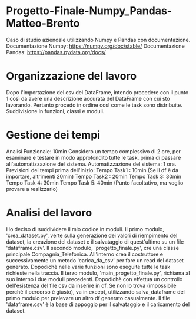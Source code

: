 # Progetto-Finale-Numpy_Pandas-Matteo-Brento
Caso di studio aziendale utilizzando Numpy e Pandas con documentazione.
Documentazione Numpy: https://numpy.org/doc/stable/
Documentazione Pandas: https://pandas.pydata.org/docs/

# Organizzazione del lavoro
Dopo l'importazione del csv del DataFrame, intendo procedere con il punto 1 così da avere una descrizione accurata del DataFrame con cui sto lavorando. 
Pertanto procedo in ordine così come le task sono distribuite.
Suddivisione in funzioni, classi e moduli.

# Gestione dei tempi
Analisi Funzionale: 10min
Considero un tempo complessivo di 2 ore, per esaminare e testare in modo approfondito tutte le task, prima di passare all'automatizzazione del sistema.
Automatizzazione del sistema: 1 ora.
Previsioni dei tempi prima dell'inizio: 
Tempo Task1 : 10min  (Se il df è da importare, altrimenti 20min)
Tempo Task2 : 20min
Tempo Task 3: 30min
Tempo Task 4: 30min
Tempo Task 5: 40min  (Punto facoltativo, ma voglio provare a realizzarlo)

# Analisi del lavoro
Ho deciso di suddividere il mio codice in moduli. 
Il primo modulo, 'crea_dataset.py', verte sulla generazione dei valori di riempimento del dataset, la creazione del dataset e il salvataggio di quest'ultimo su un file 'dataframe.csv'.
Il secondo modulo, 'progetto_finale.py', cre una classe principale Compagnia_Telefonica. All'interno crea il costruttore e successivamente un metodo 'carica_da_csv' per fare un read del dataset generato. Dopodichè nelle varie funzioni sono eseguite tutte le task richieste nella traccia.
Il terzo modulo, 'main_progetto_finale.py', richiama al suo interno i due moduli precedenti. Dopodichè con effettua un controllo dell'esistenza del file csv da inserire in df. Se non lo trova (impossibile perchè il percorso è giusto), va in except, utilizzando salva_dataframe del primo modulo per prelevare un altro df generato casualmente.
Il file 'dataframe.csv' è la base di appoggio per il salvataggio e il caricamento del dataset.






